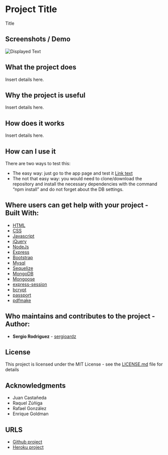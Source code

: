 # Project Title

Title

## Screenshots / Demo

![Displayed Text](hyperlinkofimgorgif "Text above image")

## What the project does

Insert details here.

## Why the project is useful

Insert details here.

## How does it works

Insert details here.

## How can I use it

There are two ways to test this:

* The easy way: just go to the app page and test it [Link text](hyperlink)
* The not that easy way: you would need to clone/download the repository and install the necessary dependencies with the command “npm install” and do not forget about the DB settings.

## Where users can get help with your project - Built With:

* [HTML](https://developer.mozilla.org/en-US/docs/Web/HTML)
* [CSS](https://developer.mozilla.org/en-US/docs/Web/CSS)
* [Javascript](https://www.javascript.com/)
* [jQuery](https://jquery.com/)
* [NodeJs](https://nodejs.org/en/)
* [Express](https://www.npmjs.com/package/express)
* [Bootstrap](https://getbootstrap.com/)
* [Mysql](https://www.npmjs.com/package/mysql)
* [Sequelize](http://docs.sequelizejs.com/)
* [MongoDB](http://mongodb.github.io/node-mongodb-native/)
* [Mongoose](https://mongoosejs.com/)
* [express-session](https://www.npmjs.com/package/express-session)
* [bcrypt](https://www.npmjs.com/package/bcrypt)
* [passport](https://www.npmjs.com/package/passport)
* [pdfmake](https://www.npmjs.com/package/pdfmake)

## Who maintains and contributes to the project - Author:

* **Sergio Rodriguez** - [sergioardz](https://github.com/sergioardz)

## License

This project is licensed under the MIT License - see the [LICENSE.md](LICENSE.md) file for details

## Acknowledgments

* Juan Castañeda
* Raquel Zúñiga
* Rafael González
* Enrique Goldman

## URLS

* [Github project](hyperlink)
* [Heroku project](hyperlink)